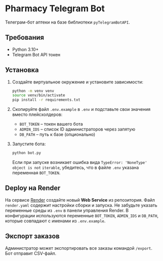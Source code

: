 # Pharmacy Telegram Bot

Телеграм-бот аптеки на базе библиотеки `pyTelegramBotAPI`.

## Требования
- Python 3.10+
- Telegram Bot API токен

## Установка

1. Создайте виртуальное окружение и установите зависимости:
   ```bash
   python -m venv venv
   source venv/bin/activate
   pip install -r requirements.txt
   ```
2. Скопируйте файл `.env.example` в `.env` и подставьте свои значения вместо плейсхолдеров:
   - `BOT_TOKEN` – токен вашего бота
   - `ADMIN_IDS` – список ID администраторов через запятую
   - `DB_PATH` – путь к базе (опционально)

3. Запустите бота:
   ```bash
   python bot.py
   ```
   Если при запуске возникает ошибка вида `TypeError: 'NoneType' object is not`
   `iterable`, убедитесь, что в файле `.env` указана переменная `BOT_TOKEN`.

## Deploy на Render
На сервисе [Render](https://render.com) создайте новый **Web Service** из репозитория.
Файл `render.yaml` содержит настройки сборки и запуска. Не забудьте указать переменные среды из `.env` в панели управления Render.
В конфигурации используются переменные `BOT_TOKEN`, `ADMIN_IDS` и `DB_PATH`,
которые совпадают с именами из `.env.example`.

## Экспорт заказов
Администратор может экспортировать все заказы командой `/export`. Бот отправит CSV-файл.

